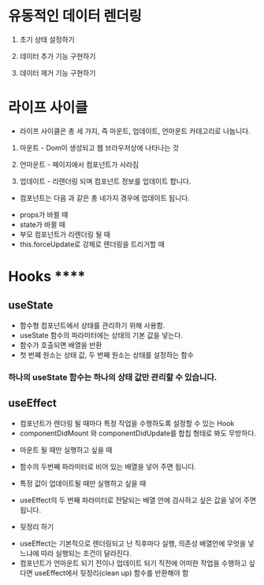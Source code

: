# 유동적인 데이터 렌더링

1. 초기 상태 설정하기

2. 데이터 추가 기능 구현하기

3. 데이터 제거 기능 구현하기

# 라이프 사이클

- 라이프 사이클은 총 세 가지, 즉 마운트, 업데이트, 언마운트 카테고리로 나눕니다.

1. 마운트 - Dom이 생성되고 웹 브라우저상에 나타나는 것
2. 언마운트 - 페이지에서 컴포넌트가 사라짐

3. 업데이트 - 리렌더링 되며 컴포넌트 정보를 업데이트 합니다.

- 컴포넌트는 다음 과 같은 총 네가지 경우에 업데이트 됩니다.

* props가 바뀔 때
* state가 바뀔 때
* 부모 컴포넌트가 리렌더링 될 때
* this.forceUpdate로 강제로 렌더링을 트리거할 때

# Hooks \*\*\*\*

## useState

- 함수형 컴포넌트에서 상태를 관리하기 위해 사용함.
- useState 함수의 파라미터에는 상태의 기본 값을 넣는다.
- 함수가 호출되면 배열을 반환
- 첫 번쨰 원소는 상태 값, 두 번째 원소는 상태를 설정하는 함수

### 하나의 useState 함수는 하나의 상태 값만 관리할 수 있습니다.

## useEffect

- 컴포넌트가 렌더링 될 때마다 특정 작업을 수행하도록 설정할 수 있는 Hook
- componentDidMount 와 componentDidUpdate를 합칩 형태로 봐도 무방하다.

* 마운트 될 때만 실행하고 싶을 때

- 함수의 두번째 파라미터로 비어 있는 배열을 넣어 주면 됩니다.

* 특정 값이 업데이트될 때만 실행하고 싶을 때

- useEffect의 두 번째 파라미터로 전달되는 배열 안에 검사하고 싶은 값을 넣어 주면 됩니다.

* 뒷정리 하기

- useEffect는 기본적으로 렌더링되고 난 직후마다 실행, 의존성 배열안에 무엇을 넣느냐에 따라 실행되는 조건이 달라진다.
- 컴포넌트가 언마운트 되기 전이나 업데이트 되기 직전에 어떠한 작업을 수행하고 싶다면 useEffect에서 뒷정리(clean up) 함수를 반환해야 함
